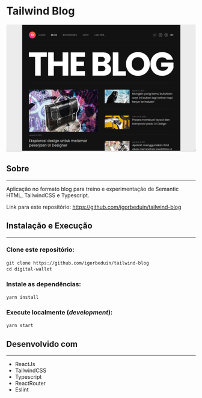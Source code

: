 # Tailwind Blog
![alt text](https://github.com/igorbeduin/tailwind-blog/blob/main/screenshots/screenshot0.png "Blog")

## Sobre
---
Aplicação no formato blog para treino e experimentação de Semantic HTML, TailwindCSS e Typescript.

Link para este repositório: https://github.com/igorbeduin/tailwind-blog


## Instalação e Execução
---

### Clone este repositório:
```
git clone https://github.com/igorbeduin/tailwind-blog
cd digital-wallet
```
### Instale as dependências:
```
yarn install
```

### Execute localmente (*development*):
```
yarn start
```

## Desenvolvido com
---
- ReactJs
- TailwindCSS
- Typescript
- ReactRouter
- Eslint
